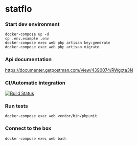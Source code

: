 # statflo

### Start dev environment
```
docker-compose up -d
cp .env.example .env
docker-compose exec web php artisan key:generate
docker-compose exec web php artisan migrate
```

### Api documentation
https://documenter.getpostman.com/view/4390074/RWgxta3N

### CI/Automatic integration
[![Build Status](https://travis-ci.org/lacroixjonathan87/statflo.svg?branch=master)](https://travis-ci.org/lacroixjonathan87/statflo)

### Run tests
```
docker-compose exec web vendor/bin/phpunit
```

### Connect to the box
```
docker-compose exec web bash
```
